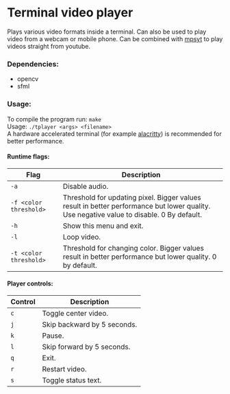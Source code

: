 # Terminal video player
Plays various video formats inside a terminal. Can also be used to play video from a webcam or mobile phone. Can be combined with [mpsyt](https://github.com/mps-youtube/mps-youtube) to play videos straight from youtube.

### Dependencies:
* opencv
* sfml

### Usage:
To compile the program run: `make`  
Usage: `./tplayer <args> <filename>`  
A hardware accelerated terminal (for example [alacritty](https://github.com/alacritty/alacritty)) is recommended for better performance.

#### Runtime flags:
| Flag                   | Description                                                                                                                              |
| ---------------------- | ---------------------------------------------------------------------------------------------------------------------------------------- |
| `-a`                   | Disable audio.                                                                                                                           |
| `-f <color threshold>` | Threshold for updating pixel. Bigger values result in better performance but lower quality. Use negative value to disable. 0 By default. |
| `-h`                   | Show this menu and exit.                                                                                                                 |
| `-l`                   | Loop video.                                                                                                                              |
| `-t <color threshold>` | Threshold for changing color. Bigger values result in better performance but lower quality. 0 by default.                                |

#### Player controls:
| Control | Description                |
| ------- | -------------------------- |
| `c`     | Toggle center video.       |
| `j`     | Skip backward by 5 seconds.|
| `k`     | Pause.                     |
| `l`     | Skip forward by 5 seconds. |
| `q`     | Exit.                      |
| `r`     | Restart video.             |
| `s`     | Toggle status text.        |
